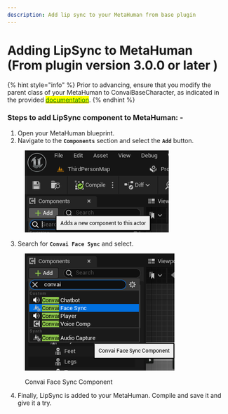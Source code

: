 ```yaml
---
description: Add lip sync to your MetaHuman from base plugin
---
```


# Adding LipSync to MetaHuman (From plugin version 3.0.0 or later )

{% hint style="info" %}
Prior to advancing, ensure that you modify the parent class of your MetaHuman to ConvaiBaseCharacter, as indicated in the provided [<mark style="color:green;">documentation</mark>](change-the-parent-class-for-metahuman.md).
{% endhint %}

### Steps to add LipSync component to MetaHuman: -&#x20;

1. Open your MetaHuman blueprint.&#x20;
2. Navigate to the **`Components`** section and select the **`Add`** button.&#x20;

<figure><img src="../../../../.gitbook/assets/image (240).png" alt=""><figcaption></figcaption></figure>

3. Search for **`Convai Face Sync`** and select.&#x20;

<figure><img src="../../../../.gitbook/assets/image (241).png" alt=""><figcaption><p>Convai Face Sync Component</p></figcaption></figure>

4. Finally, LipSync is added to your MetaHuman. Compile and save it and give it a try.&#x20;
